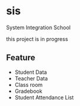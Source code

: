 # sis
System Integration School

this project is in progress

Feature
-------

* Student Data
* Teacher Data
* Class room
 * Gradebook
 * Student Attendance List
